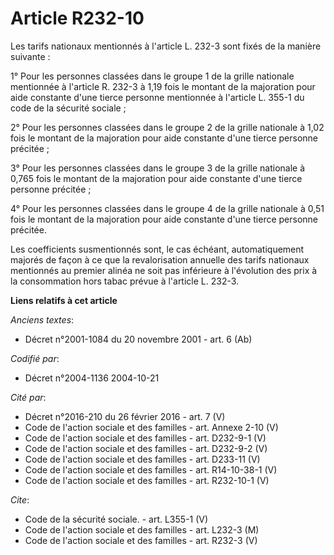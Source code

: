 # Article R232-10

Les tarifs nationaux mentionnés à l'article L. 232-3 sont fixés de la manière suivante :

1° Pour les personnes classées dans le groupe 1 de la grille nationale mentionnée à l'article R. 232-3 à 1,19 fois le montant
de la majoration pour aide constante d'une tierce personne mentionnée à l'article L. 355-1 du code de la sécurité sociale ;

2° Pour les personnes classées dans le groupe 2 de la grille nationale à 1,02 fois le montant de la majoration pour aide
constante d'une tierce personne précitée ;

3° Pour les personnes classées dans le groupe 3 de la grille nationale à 0,765 fois le montant de la majoration pour aide
constante d'une tierce personne précitée ;

4° Pour les personnes classées dans le groupe 4 de la grille nationale à 0,51 fois le montant de la majoration pour aide
constante d'une tierce personne précitée.

Les coefficients susmentionnés sont, le cas échéant, automatiquement majorés de façon à ce que la revalorisation annuelle des
tarifs nationaux mentionnés au premier alinéa ne soit pas inférieure à l'évolution des prix à la consommation hors tabac
prévue à l'article L. 232-3.

**Liens relatifs à cet article**

_Anciens textes_:

  - Décret n°2001-1084 du 20 novembre 2001 - art. 6 (Ab)

_Codifié par_:

  - Décret n°2004-1136 2004-10-21

_Cité par_:

  - Décret n°2016-210 du 26 février 2016 - art. 7 (V)
  - Code de l'action sociale et des familles - art. Annexe 2-10 (V)
  - Code de l'action sociale et des familles - art. D232-9-1 (V)
  - Code de l'action sociale et des familles - art. D232-9-2 (V)
  - Code de l'action sociale et des familles - art. D233-11 (V)
  - Code de l'action sociale et des familles - art. R14-10-38-1 (V)
  - Code de l'action sociale et des familles - art. R232-10-1 (V)

_Cite_:

  - Code de la sécurité sociale. - art. L355-1 (V)
  - Code de l'action sociale et des familles - art. L232-3 (M)
  - Code de l'action sociale et des familles - art. R232-3 (V)
